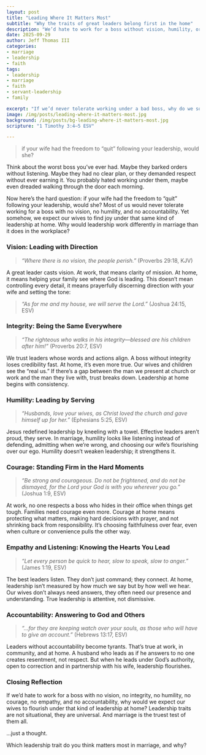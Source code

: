 ```yaml
---
layout: post
title: "Leading Where It Matters Most"
subtitle: "Why the traits of great leaders belong first in the home"
description: "We’d hate to work for a boss without vision, humility, or integrity, so why do we think our wives should thrive under that same kind of leadership at home?"
date: 2025-09-29
author: Jeff Thomas III
categories:  
- marriage  
- leadership  
- faith
tags:
- leadership
- marriage
- faith
- servant-leadership
- family

excerpt: "If we’d never tolerate working under a bad boss, why do we sometimes expect our wives to endure that same kind of leadership at home?"
image: /img/posts/leading-where-it-matters-most.jpg
background: /img/posts/bg-leading-where-it-matters-most.jpg
scripture: "1 Timothy 3:4–5 ESV"

---
```


> if your wife had the freedom to “quit” following your leadership, would she?

Think about the worst boss you’ve ever had. Maybe they barked orders without listening. Maybe they had no clear plan, or they demanded respect without ever earning it. You probably hated working under them, maybe even dreaded walking through the door each morning.  

Now here’s the hard question: if your wife had the freedom to “quit” following your leadership, would she? Most of us would never tolerate working for a boss with no vision, no humility, and no accountability. Yet somehow, we expect our wives to find joy under that same kind of leadership at home. Why would leadership work differently in marriage than it does in the workplace?  


### Vision: Leading with Direction  
> *“Where there is no vision, the people perish.”* (Proverbs 29:18, KJV)  

A great leader casts vision. At work, that means clarity of mission. At home, it means helping your family see where God is leading. This doesn’t mean controlling every detail, it means prayerfully discerning direction with your wife and setting the tone: 
> *“As for me and my house, we will serve the Lord.”* (Joshua 24:15, ESV)  


### Integrity: Being the Same Everywhere  
> *“The righteous who walks in his integrity—blessed are his children after him!”* (Proverbs 20:7, ESV)  

We trust leaders whose words and actions align. A boss without integrity loses credibility fast. At home, it’s even more true. Our wives and children see the “real us.” If there’s a gap between the man we present at church or work and the man they live with, trust breaks down. Leadership at home begins with consistency.  


### Humility: Leading by Serving  
> *“Husbands, love your wives, as Christ loved the church and gave himself up for her.”* (Ephesians 5:25, ESV)  

Jesus redefined leadership by kneeling with a towel. Effective leaders aren’t proud, they serve. In marriage, humility looks like listening instead of defending, admitting when we’re wrong, and choosing our wife’s flourishing over our ego. Humility doesn’t weaken leadership; it strengthens it.  


### Courage: Standing Firm in the Hard Moments  
> *“Be strong and courageous. Do not be frightened, and do not be dismayed, for the Lord your God is with you wherever you go.”* (Joshua 1:9, ESV)  

At work, no one respects a boss who hides in their office when things get tough. Families need courage even more. Courage at home means protecting what matters, making hard decisions with prayer, and not shrinking back from responsibility. It’s choosing faithfulness over fear, even when culture or convenience pulls the other way.  


### Empathy and Listening: Knowing the Hearts You Lead  
> *“Let every person be quick to hear, slow to speak, slow to anger.”* (James 1:19, ESV)  

The best leaders listen. They don’t just command; they connect. At home, leadership isn’t measured by how much we say but by how well we hear. Our wives don’t always need answers, they often need our presence and understanding. True leadership is attentive, not dismissive.  


### Accountability: Answering to God and Others  
> *“…for they are keeping watch over your souls, as those who will have to give an account.”* (Hebrews 13:17, ESV)  

Leaders without accountability become tyrants. That’s true at work, in community, and at home. A husband who leads as if he answers to no one creates resentment, not respect. But when he leads under God’s authority, open to correction and in partnership with his wife, leadership flourishes.  

### Closing Reflection  
If we’d hate to work for a boss with no vision, no integrity, no humility, no courage, no empathy, and no accountability, why would we expect our wives to flourish under that kind of leadership at home? Leadership traits are not situational, they are universal. And marriage is the truest test of them all.  

…just a thought.  

Which leadership trait do you think matters most in marriage, and why?

<!--stackedit_data:
eyJoaXN0b3J5IjpbNjc5MDkzOCwtMTk1NzUzNTk2N119
-->

